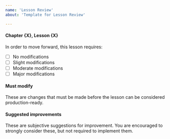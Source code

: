 ```yaml
---
name: 'Lesson Review'
about: 'Template for Lesson Review'

---
```


#### Chapter {X}, Lesson {X}

In order to move forward, this lesson requires:

- [ ] No modifications
- [ ] Slight modifications
- [ ] Moderate modifications
- [ ] Major modifications 

#### Must modify

These are changes that must be made before the lesson can be considered production-ready.

#### Suggested improvements

These are subjective suggestions for improvement. You are encouraged to strongly consider these, but not required to 
implement them.
